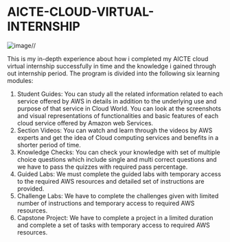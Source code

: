 # AICTE-CLOUD-VIRTUAL-INTERNSHIP
![image](https://user-images.githubusercontent.com/89300898/183380303-146e008d-c37f-44e2-b2b0-d0107f7847f9.png)//

This is my in-depth experience about how i completed my AICTE cloud virtual internship successfully in time and the knowledge i gained through out internship period.
The program is divided into the following six learning modules:
1.	Student Guides: You can study all the related information related to each service offered by AWS in details in addition to the underlying use and purpose of that service in Cloud World. You can look at the screenshots and visual representations of functionalities and basic features of each cloud service offered by Amazon web Services.
2.	Section Videos: You can watch and learn through the videos by AWS experts and get the idea of Cloud computing services and benefits in a shorter period of time.
3.	Knowledge Checks:  You can check your knowledge with set of multiple choice questions which include single and multi correct questions and we have to pass the quizzes with required pass percentage.
4.	Guided Labs: We must complete the guided labs with temporary access to the required AWS resources and detailed set of instructions are provided.
5.	Challenge Labs: We have to complete the challenges given with limited number of instructions and temporary access to required AWS resources.
6.	Capstone Project: We have to complete a project in a limited duration and complete a set of tasks with temporary access to required AWS resources.

